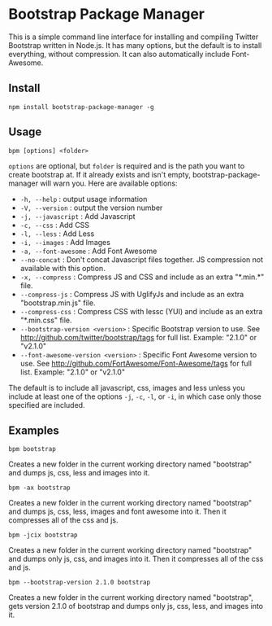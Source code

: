 # Bootstrap Package Manager

This is a simple command line interface for installing and compiling Twitter Bootstrap written in Node.js. It has many options, but the default is to install everything, without compression. It can also automatically include Font-Awesome.

## Install

	npm install bootstrap-package-manager -g

## Usage

	bpm [options] <folder>

`options` are optional, but `folder` is required and is the path you want to create bootstrap at. If it already exists and isn't empty, bootstrap-package-manager will warn you. Here are available options:

* `-h, --help` : output usage information
* `-V, --version` : output the version number
* `-j, --javascript` : Add Javascript
* `-c, --css` : Add CSS
* `-l, --less` : Add Less
* `-i, --images` : Add Images
* `-a, --font-awesome` : Add Font Awesome
* `--no-concat` : Don't concat Javascript files together. JS compression not available with this option.
* `-x, --compress` : Compress JS and CSS and include as an extra "\*.min.\*" file.
* `--compress-js` : Compress JS with UglifyJs and include as  an extra "bootstrap.min.js" file.
* `--compress-css` : Compress CSS with lessc (YUI) and include as an extra "\*.min.css" file.
* `--bootstrap-version <version>` : Specific Bootstrap version to use. See <http://github.com/twitter/bootstrap/tags> for full list. Example: "2.1.0" or "v2.1.0"
* `--font-awesome-version <version>` : Specific Font Awesome version to use. See <http://github.com/FortAwesome/Font-Awesome/tags> for full list. Example: "2.1.0" or "v2.1.0"

The default is to include all javascript, css, images and less unless you include at least one of the options `-j`, `-c`, `-l`, or `-i`, in which case only those specified are included.

## Examples

	bpm bootstrap

Creates a new folder in the current working directory named "bootstrap" and dumps js, css, less and images into it.

	bpm -ax bootstrap

Creates a new folder in the current working directory named "bootstrap" and dumps js, css, less, images and font awesome into it. Then it compresses all of the css and js.

	bpm -jcix bootstrap

Creates a new folder in the current working directory named "bootstrap" and dumps only js, css, and images into it. Then it compresses all of the css and js.

	bpm --bootstrap-version 2.1.0 bootstrap

Creates a new folder in the current working directory named "bootstrap", gets version 2.1.0 of bootstrap and dumps only js, css, less, and images into it.